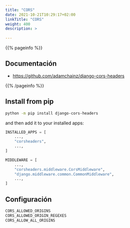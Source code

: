 ```yaml
---
title: "CORS"
date: 2021-10-21T10:29:17+02:00
linkTitle: "CORS"
weight: 400
description: >
    
---
```

{{% pageinfo %}}
## Documentación
* https://github.com/adamchainz/django-cors-headers

{{% /pageinfo %}}

## Install from pip
```bash
python -m pip install django-cors-headers
```

and then add it to your installed apps:

```python
INSTALLED_APPS = [
    ...,
    "corsheaders",
    ...,
]

MIDDLEWARE = [
    ...,
    "corsheaders.middleware.CorsMiddleware",
    "django.middleware.common.CommonMiddleware",
    ...,
]

```

## Configuración
```python
CORS_ALLOWED_ORIGINS
CORS_ALLOWED_ORIGIN_REGEXES
CORS_ALLOW_ALL_ORIGINS
```


